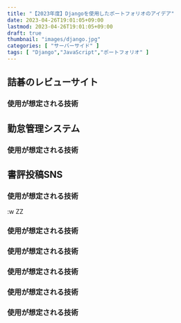 ```yaml
---
title: "【2023年度】Djangoを使用したポートフォリオのアイデア"
date: 2023-04-26T19:01:05+09:00
lastmod: 2023-04-26T19:01:05+09:00
draft: true
thumbnail: "images/django.jpg"
categories: [ "サーバーサイド" ]
tags: [ "Django","JavaScript","ポートフォリオ" ]
---
```




## 詰碁のレビューサイト




### 使用が想定される技術




## 勤怠管理システム



### 使用が想定される技術




## 書評投稿SNS

### 使用が想定される技術




:w
ZZ




### 使用が想定される技術
### 使用が想定される技術
### 使用が想定される技術
### 使用が想定される技術
### 使用が想定される技術
